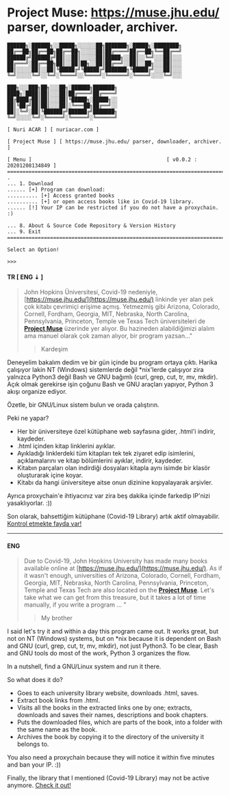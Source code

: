 # Project Muse: https://muse.jhu.edu/ parser, downloader, archiver.

```
██████╗░██████╗░░█████╗░░░░░░██╗███████╗░█████╗░████████╗
██╔══██╗██╔══██╗██╔══██╗░░░░░██║██╔════╝██╔══██╗╚══██╔══╝
██████╔╝██████╔╝██║░░██║░░░░░██║█████╗░░██║░░╚═╝░░░██║░░░
██╔═══╝░██╔══██╗██║░░██║██╗░░██║██╔══╝░░██║░░██╗░░░██║░░░
██║░░░░░██║░░██║╚█████╔╝╚█████╔╝███████╗╚█████╔╝░░░██║░░░
╚═╝░░░░░╚═╝░░╚═╝░╚════╝░░╚════╝░╚══════╝░╚════╝░░░░╚═╝░░░

███╗░░░███╗██╗░░░██╗░██████╗███████╗
████╗░████║██║░░░██║██╔════╝██╔════╝
██╔████╔██║██║░░░██║╚█████╗░█████╗░░
██║╚██╔╝██║██║░░░██║░╚═══██╗██╔══╝░░
██║░╚═╝░██║╚██████╔╝██████╔╝███████╗
╚═╝░░░░░╚═╝░╚═════╝░╚═════╝░╚══════╝

[ Nuri ACAR ] [ nuriacar.com ]

[ Project Muse ] [ https://muse.jhu.edu/ parser, downloader, archiver. ]

[ Menu ]                                            [ v0.0.2 : 20201208134849 ]
===============================================================================
.
... 1. Download
...... [+] Program can download:
.......... [+] Access granted books
.......... [+] or open access books like in Covid-19 library. 
...... [!] Your IP can be restricted if you do not have a proxychain. :)

... 8. About & Source Code Repository & Version History
... 9. Exit
===============================================================================

Select an Option!

>>>
```

#### **TR [ ENG ⇣ ]**

> John Hopkins Üniversitesi, Covid-19 nedeniyle,
> [https://muse.jhu.edu/](https://muse.jhu.edu/) linkinde yer alan pek çok
> kitabı çevrimiçi erişime açmış. Yetmezmiş gibi Arizona, Colorado, Cornell,
> Fordham, Georgia, MIT, Nebraska, North Carolina, Pennsylvania, Princeton,
> Temple ve Texas Tech üniversiteleri de **[Project
> Muse](https://muse.jhu.edu/)** üzerinde yer alıyor. Bu hazineden
> alabildiğimizi alalım ama manuel olarak çok zaman alıyor, bir program
> yazsan..."
>> Kardeşim

Deneyelim bakalım dedim ve bir gün içinde bu program ortaya çıktı. Harika
çalışıyor lakin NT (Windows) sistemlerde değil *nix'lerde çalışıyor zira
yalnızca Python3 değil Bash ve GNU bağımlı (curl, grep, cut, tr, mv, mkdir).
Açık olmak gerekirse işin çoğunu Bash ve GNU araçları yapıyor, Python 3 akışı
organize ediyor.

Özetle, bir GNU/Linux sistem bulun ve orada çalıştırın.

Peki ne yapar?

+ Her bir üniversiteye özel kütüphane web sayfasına gider, .html'i indirir,
  kaydeder.
+ .html içinden kitap linklerini ayıklar.
+ Ayıkladığı linklerdeki tüm kitapları tek tek ziyaret edip isimlerini,
  açıklamalarını ve kitap bölümlerini ayıklar, indirir, kaydeder.
+ Kitabın parçaları olan indirdiği dosyaları kitapla aynı isimde bir klasör
  oluşturarak içine koyar.
+ Kitabı da hangi üniversiteye aitse onun dizinine kopyalayarak arşivler.

Ayrıca proxychain'e ihtiyacınız var zira beş dakika içinde farkedip IP'nizi
yasaklıyorlar. :))

Son olarak, bahsettiğim kütüphane (Covid-19 Library) artık aktif olmayabilir.
[Kontrol etmekte fayda
var!](https://about.muse.jhu.edu/resources/freeresourcescovid19/)

---

#### **ENG**

> Due to Covid-19, John Hopkins University has made many books available
> online at [https://muse.jhu.edu/](https://muse.jhu.edu/). As if it wasn't
> enough, universities of Arizona, Colorado, Cornell, Fordham, Georgia, MIT,
> Nebraska, North Carolina, Pennsylvania, Princeton, Temple and Texas Tech are
> also located on the **[Project Muse](https://muse.jhu.edu/)**. Let's take
> what we can get from this treasure, but it takes a lot of time manually, if
> you write a program ... "
>> My brother

I said let's try it and within a day this program came out. It works great,
but not on NT (Windows) systems, but on *nix because it is dependent on Bash
and GNU (curl, grep, cut, tr, mv, mkdir), not just Python3. To be clear, Bash
and GNU tools do most of the work, Python 3 organizes the flow.

In a nutshell, find a GNU/Linux system and run it there.

So what does it do?

+ Goes to each university library website, downloads .html, saves.
+ Extract book links from .html.
+ Visits all the books in the extracted links one by one; extracts, downloads
  and saves their names, descriptions and book chapters.
+ Puts the downloaded files, which are parts of the book, into a folder with
  the same name as the book.
+ Archives the book by copying it to the directory of the university it
  belongs to.

You also need a proxychain because they will notice it within five minutes and
ban your IP. :))

Finally, the library that I mentioned (Covid-19 Library) may not be active
anymore. [Check it
out!](https://about.muse.jhu.edu/resources/freeresourcescovid19/)

